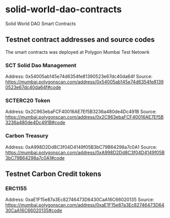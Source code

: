 # solid-world-dao-contracts
Solid World DAO Smart Contracts

## Testnet contract addresses and source codes

The smart contracts was deployed at Polygon Mumbai Test Netowrk

### SCT Solid Dao Management

Address: 0x54005ab145e74d6354fe81390523e67dc40da64f
Source: https://mumbai.polygonscan.com/address/0x54005ab145e74d6354fe81390523e67dc40da64f#code

### SCTERC20 Token

Address: 0x2C963ebaFCF40016AE7Ef5B3236a480de4Dc491B
Source: https://mumbai.polygonscan.com/address/0x2C963ebaFCF40016AE7Ef5B3236a480de4Dc491B#code

### Carbon Treasury

Address: 0xA998D2Dd8C3f04D4149f05B3bC79B64298a7c0A1
Source: https://mumbai.polygonscan.com/address/0xA998D2Dd8C3f04D4149f05B3bC79B64298a7c0A1#code

## Testnet Carbon Credit tokens
### ERC1155

Address: 0xaE1F15e87a3Ec82746473D6430CaA16C66020135
Source: https://mumbai.polygonscan.com/address/0xaE1F15e87a3Ec82746473D6430CaA16C66020135#code